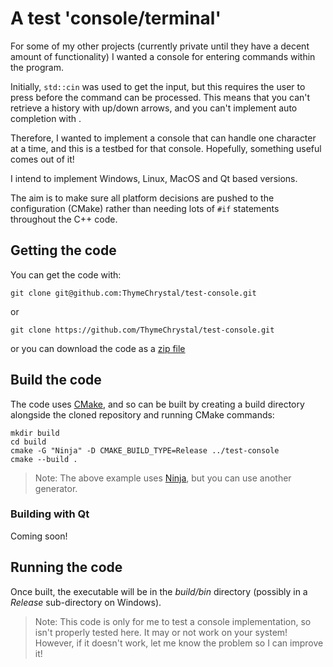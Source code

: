 # A test 'console/terminal'
For some of my other projects (currently private until they have a decent amount of functionality) I wanted a console for entering commands within the program.

Initially, `std::cin` was used to get the input, but this requires the user to press *<Enter>* before the command can be processed. This means that you can't retrieve a history with up/down arrows, and you can't implement auto completion with *<Tab>*.
  
Therefore, I wanted to implement a console that can handle one character at a time, and this is a testbed for that console. Hopefully, something useful comes out of it!
  
I intend to implement Windows, Linux, MacOS and Qt based versions.

The aim is to make sure all platform decisions are pushed to the configuration (CMake) rather than needing lots of `#if` statements throughout the C++ code.
  
## Getting the code
You can get the code with:
```
git clone git@github.com:ThymeChrystal/test-console.git
```
or
```
git clone https://github.com/ThymeChrystal/test-console.git
```
or you can download the code as a [zip file](https://github.com/ThymeChrystal/test-console/archive/refs/heads/main.zip)
  
## Build the code
The code uses [CMake](https://cmake.org/), and so can be built by creating a build directory alongside the cloned repository and running CMake commands:
```
mkdir build
cd build
cmake -G "Ninja" -D CMAKE_BUILD_TYPE=Release ../test-console
cmake --build .
```
> Note: The above example uses [Ninja](https://ninja-build.org/), but you can use another generator.

### Building with Qt
Coming soon!
 
## Running the code
Once built, the executable will be in the *build/bin* directory (possibly in a *Release* sub-directory on Windows).
  
> Note: This code is only for me to test a console implementation, so isn't properly tested here. It may or not work on your system! However, if it doesn't work, let me know the problem so I can improve it!
